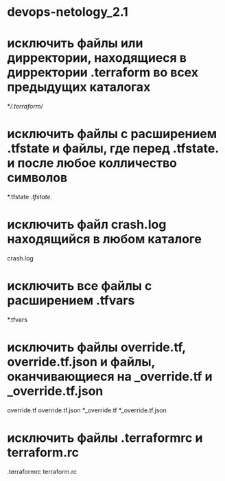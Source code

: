 # devops-netology_2.1

# исключить файлы или дирректории, находящиеся в дирректории .terraform во всех предыдущих каталогах
**/.terraform/*

# исключить файлы с расширением .tfstate и файлы, где перед .tfstate. и после любое колличество символов 
*.tfstate
*.tfstate.*

# исключить файл crash.log находящийся в любом каталоге
crash.log

# исключить все файлы с расширением .tfvars
*.tfvars

# исключить файлы override.tf, override.tf.json и файлы, оканчивающиеся на _override.tf и _override.tf.json
override.tf
override.tf.json
*_override.tf
*_override.tf.json

# исключить файлы .terraformrc и terraform.rc
.terraformrc
terraform.rc
